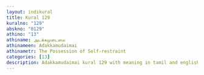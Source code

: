 ```yaml
---
layout: indikural
title: Kural 129
kuralno: "129"
abskno: "0129"
athino: "13"
athiname: அடக்கமுடைமை
athinameen: Adakkamudaimai
athinametr: The Possession of Self-restraint
categories: [13]
description: Adakkamudaimai kural 129 with meaning in tamil and english 
---
```


